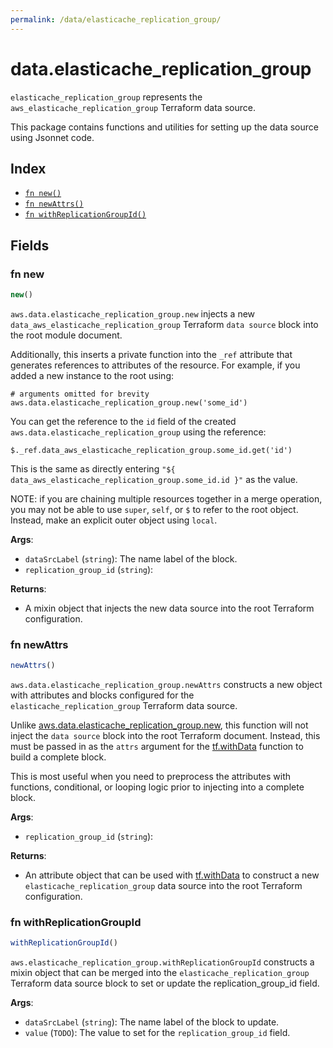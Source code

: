 ```yaml
---
permalink: /data/elasticache_replication_group/
---
```


# data.elasticache_replication_group

`elasticache_replication_group` represents the `aws_elasticache_replication_group` Terraform data source.



This package contains functions and utilities for setting up the data source using Jsonnet code.


## Index

* [`fn new()`](#fn-new)
* [`fn newAttrs()`](#fn-newattrs)
* [`fn withReplicationGroupId()`](#fn-withreplicationgroupid)

## Fields

### fn new

```ts
new()
```


`aws.data.elasticache_replication_group.new` injects a new `data_aws_elasticache_replication_group` Terraform `data source`
block into the root module document.

Additionally, this inserts a private function into the `_ref` attribute that generates references to attributes of the
resource. For example, if you added a new instance to the root using:

    # arguments omitted for brevity
    aws.data.elasticache_replication_group.new('some_id')

You can get the reference to the `id` field of the created `aws.data.elasticache_replication_group` using the reference:

    $._ref.data_aws_elasticache_replication_group.some_id.get('id')

This is the same as directly entering `"${ data_aws_elasticache_replication_group.some_id.id }"` as the value.

NOTE: if you are chaining multiple resources together in a merge operation, you may not be able to use `super`, `self`,
or `$` to refer to the root object. Instead, make an explicit outer object using `local`.

**Args**:
  - `dataSrcLabel` (`string`): The name label of the block.
  - `replication_group_id` (`string`): 

**Returns**:
- A mixin object that injects the new data source into the root Terraform configuration.


### fn newAttrs

```ts
newAttrs()
```


`aws.data.elasticache_replication_group.newAttrs` constructs a new object with attributes and blocks configured for the `elasticache_replication_group`
Terraform data source.

Unlike [aws.data.elasticache_replication_group.new](#fn-elasticachereplicationgroupnew), this function will not inject the `data source`
block into the root Terraform document. Instead, this must be passed in as the `attrs` argument for the
[tf.withData](https://github.com/tf-libsonnet/core/tree/main/docs#fn-withdata) function to build a complete block.

This is most useful when you need to preprocess the attributes with functions, conditional, or looping logic prior to
injecting into a complete block.

**Args**:
  - `replication_group_id` (`string`): 

**Returns**:
  - An attribute object that can be used with [tf.withData](https://github.com/tf-libsonnet/core/tree/main/docs#fn-withdata) to construct a new `elasticache_replication_group` data source into the root Terraform configuration.


### fn withReplicationGroupId

```ts
withReplicationGroupId()
```

`aws.elasticache_replication_group.withReplicationGroupId` constructs a mixin object that can be merged into the `elasticache_replication_group`
Terraform data source block to set or update the replication_group_id field.



**Args**:
  - `dataSrcLabel` (`string`): The name label of the block to update.
  - `value` (`TODO`): The value to set for the `replication_group_id` field.

